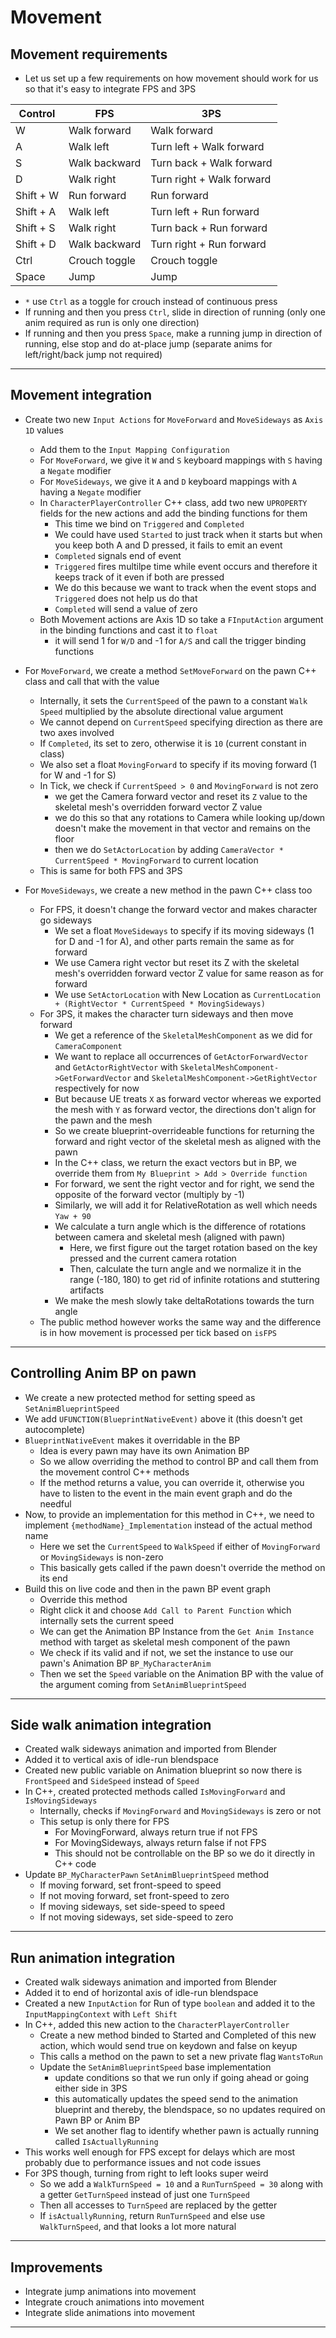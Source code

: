 # Movement

## Movement requirements

- Let us set up a few requirements on how movement should work for us so that it's easy to integrate FPS and 3PS

| Control  		 | FPS 				        | 3PS							                  |
|-------------|-----------------|-----------------------------|
| W				       | Walk forward		  | Walk forward					           |
| A				       | Walk left			    | Turn left + Walk forward		  |
| S				       | Walk backward		 | Turn back + Walk forward		  |
| D				       | Walk right			   | Turn right + Walk forward		 |
| Shift + W		 | Run forward		   | Run forward					            |
| Shift + A		 | Walk left			    | Turn left + Run forward		   |
| Shift + S		 | Walk right			   | Turn back + Run forward		   |
| Shift + D		 | Walk backward		 | Turn right + Run forward		  |
| Ctrl		      | Crouch toggle		 | Crouch toggle					          |
| Space			    | Jump				        | Jump							                 |

- `*` use `Ctrl` as a toggle for crouch instead of continuous press
- If running and then you press `Ctrl`, slide in direction of running (only one anim required as run is only one direction)
- If running and then you press `Space`, make a running jump in direction of running, else stop and do at-place jump (separate anims for left/right/back jump not required)

---

## Movement integration

- Create two new `Input Actions` for `MoveForward` and `MoveSideways` as `Axis 1D` values
  - Add them to the `Input Mapping Configuration`
  - For `MoveForward`, we give it `W` and `S` keyboard mappings with `S` having a `Negate` modifier
  - For `MoveSideways`, we give it `A` and `D` keyboard mappings with `A` having a `Negate` modifier
  - In `CharacterPlayerController` C++ class, add two new `UPROPERTY` fields for the new actions and add the binding functions for them
	- This time we bind on `Triggered` and `Completed`
	- We could have used `Started` to just track when it starts but when you keep both A and D pressed, it fails to emit an event
	- `Completed` signals end of event
	- `Triggered` fires multilpe time while event occurs and therefore it keeps track of it even if both are pressed
	- We do this because we want to track when the event stops and `Triggered` does not help us do that
	- `Completed` will send a value of zero
  - Both Movement actions are Axis 1D so take a `FInputAction` argument in the binding functions and cast it to `float`
    - it will send 1 for `W/D` and -1 for `A/S` and call the trigger binding functions
  
- For `MoveForward`, we create a method `SetMoveForward` on the pawn C++ class and call that with the value
  - Internally, it sets the `CurrentSpeed` of the pawn to a constant `Walk Speed` multiplied by the absolute directional value argument
  - We cannot depend on `CurrentSpeed` specifying direction as there are two axes involved
  - If `Completed`, its set to zero, otherwise it is `10` (current constant in class)
  - We also set a float `MovingForward` to specify if its moving forward (1 for W and -1 for S)
  - In Tick, we check if `CurrentSpeed > 0` and `MovingForward` is not zero
    - we get the Camera forward vector and reset its `Z` value to the skeletal mesh's overridden forward vector Z value
    - we do this so that any rotations to Camera while looking up/down doesn't make the movement in that vector and remains on the floor
    - then we do `SetActorLocation` by adding `CameraVector * CurrentSpeed * MovingForward` to current location
  - This is same for both FPS and 3PS
  
- For `MoveSideways`, we create a new method in the pawn C++ class too
	- For FPS, it doesn't change the forward vector and makes character go sideways
	  -	We set a float `MoveSideways` to specify if its moving sideways (1 for D and -1 for A), and other parts remain the same as for forward
	  - We use Camera right vector but reset its Z with the skeletal mesh's overridden forward vector Z value for same reason as for forward
	  -	We use `SetActorLocation` with New Location as `CurrentLocation + (RightVector * CurrentSpeed * MovingSideways)`
	- For 3PS, it makes the character turn sideways and then move forward
	  -	We get a reference of the `SkeletalMeshComponent` as we did for `CameraComponent`
      - We want to replace all occurrences of `GetActorForwardVector` and `GetActorRightVector` with `SkeletalMeshComponent->GetForwardVector` and `SkeletalMeshComponent->GetRightVector` respectively for now
	  - But because UE treats `X` as forward vector whereas we exported the mesh with `Y` as forward vector, the directions don't align for the pawn and the mesh
	  - So we create blueprint-overrideable functions for returning the forward and right vector of the skeletal mesh as aligned with the pawn
	  - In the C++ class, we return the exact vectors but in BP, we override them from `My Blueprint > Add > Override function`
	  - For forward, we sent the right vector and for right, we send the opposite of the forward vector (multiply by -1)
	  - Similarly, we will add it for RelativeRotation as well which needs `Yaw + 90`
	  - We calculate a turn angle which is the difference of rotations between camera and skeletal mesh (aligned with pawn)
		- Here, we first figure out the target rotation based on the key pressed and the current camera rotation
		- Then, calculate the turn angle and we normalize it in the range (-180, 180) to get rid of infinite rotations and stuttering artifacts
	  - We make the mesh slowly take deltaRotations towards the turn angle
	- The public method however works the same way and the difference is in how movement is processed per tick based on `isFPS`
	
---

## Controlling Anim BP on pawn

- We create a new protected method for setting speed as `SetAnimBlueprintSpeed`
- We add `UFUNCTION(BlueprintNativeEvent)` above it (this doesn't get autocomplete)
- `BlueprintNativeEvent` makes it overridable in the BP
  - Idea is every pawn may have its own Animation BP
  - So we allow overriding the method to control BP and call them from the movement control C++ methods
  - If the method returns a value, you can override it, otherwise you have to listen to the event in the main event graph and do the needful 
- Now, to provide an implementation for this method in C++, we need to implement `{methodName}_Implementation` instead of the actual method name
  - Here we set the `CurrentSpeed` to `WalkSpeed` if either of `MovingForward` or `MovingSideways` is non-zero
  - This basically gets called if the pawn doesn't override the method on its end
- Build this on live code and then in the pawn BP event graph
  - Override this method
  - Right click it and choose `Add Call to Parent Function` which internally sets the current speed
  - We can get the Animation BP Instance from the `Get Anim Instance` method with target as skeletal mesh component of the pawn
  - We check if its valid and if not, we set the instance to use our pawn's Animation BP `BP_MyCharacterAnim`
  - Then we set the `Speed` variable on the Animation BP with the value of the argument coming from `SetAnimBlueprintSpeed`

---

## Side walk animation integration

- Created walk sideways animation and imported from Blender
- Added it to vertical axis of idle-run blendspace
- Created new public variable on Animation blueprint so now there is `FrontSpeed` and `SideSpeed` instead of `Speed`
- In C++, created protected methods called `IsMovingForward` and `IsMovingSideways`
  - Internally, checks if `MovingForward` and `MovingSideways` is zero or not
  - This setup is only there for FPS
	- For MovingForward, always return true if not FPS
	- For MovingSideways, always return false if not FPS
	- This should not be controllable on the BP so we do it directly in C++ code
- Update `BP_MyCharacterPawn` `SetAnimBlueprintSpeed` method
  - If moving forward, set front-speed to speed
  - If not moving forward, set front-speed to zero
  - If moving sideways, set side-speed to speed
  - If not moving sideways, set side-speed to zero

---

## Run animation integration

- Created walk sideways animation and imported from Blender
- Added it to end of horizontal axis of idle-run blendspace
- Created a new `InputAction` for Run of type `boolean` and added it to the `InputMappingContext` with `Left Shift`
- In C++, added this new action to the `CharacterPlayerController`
  - Create a new method binded to Started and Completed of this new action, which would send true on keydown and false on keyup
  - This calls a method on the pawn to set a new private flag `WantsToRun` 
  - Update the `SetAnimBlueprintSpeed` base implementation
	- update conditions so that we run only if going ahead or going either side in 3PS
	- this automatically updates the speed send to the animation blueprint and thereby, the blendspace, so no updates required on Pawn BP or Anim BP
	- We set another flag to identify whether pawn is actually running called `IsActuallyRunning`
- This works well enough for FPS except for delays which are most probably due to performance issues and not code issues
- For 3PS though, turning from right to left looks super weird
  - So we add a `WalkTurnSpeed = 10` and a `RunTurnSpeed = 30` along with a getter `GetTurnSpeed` instead of just one `TurnSpeed`
  - Then all accesses to `TurnSpeed` are replaced by the getter
  - If `isActuallyRunning`, return `RunTurnSpeed` and else use `WalkTurnSpeed`, and that looks a lot more natural

---

## Improvements

- Integrate jump animations into movement
- Integrate crouch animations into movement
- Integrate slide animations into movement

---
